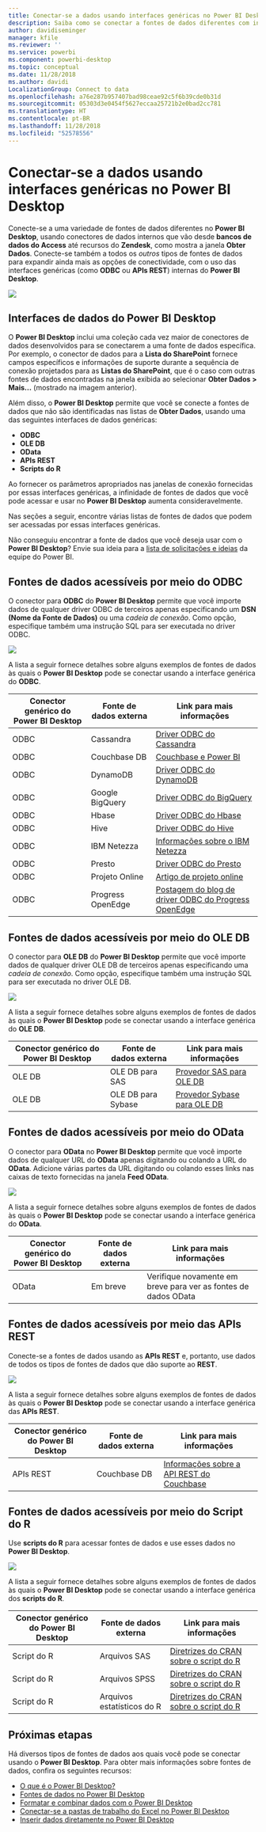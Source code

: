 ```yaml
---
title: Conectar-se a dados usando interfaces genéricas no Power BI Desktop
description: Saiba como se conectar a fontes de dados diferentes com interfaces genéricas no Power BI Desktop
author: davidiseminger
manager: kfile
ms.reviewer: ''
ms.service: powerbi
ms.component: powerbi-desktop
ms.topic: conceptual
ms.date: 11/28/2018
ms.author: davidi
LocalizationGroup: Connect to data
ms.openlocfilehash: a76e287b957407bad98ceae92c5f6b39cde0b31d
ms.sourcegitcommit: 05303d3e0454f5627eccaa25721b2e0bad2cc781
ms.translationtype: HT
ms.contentlocale: pt-BR
ms.lasthandoff: 11/28/2018
ms.locfileid: "52578556"
---
```

# <a name="connect-to-data-using-generic-interfaces-in-power-bi-desktop"></a>Conectar-se a dados usando interfaces genéricas no Power BI Desktop
Conecte-se a uma variedade de fontes de dados diferentes no **Power BI Desktop**, usando conectores de dados internos que vão desde **bancos de dados do Access** até recursos do **Zendesk**, como mostra a janela **Obter Dados**. Conecte-se também a todos os *outros* tipos de fontes de dados para expandir ainda mais as opções de conectividade, com o uso das interfaces genéricas (como **ODBC** ou **APIs REST**) internas do **Power BI Desktop**.

![](media/desktop-connect-using-generic-interfaces/generic-data-interfaces_1.png)

## <a name="power-bi-desktop-data-interfaces"></a>Interfaces de dados do Power BI Desktop
O **Power BI Desktop** inclui uma coleção cada vez maior de conectores de dados desenvolvidos para se conectarem a uma fonte de dados específica. Por exemplo, o conector de dados para a **Lista do SharePoint** fornece campos específicos e informações de suporte durante a sequência de conexão projetados para as **Listas do SharePoint**, que é o caso com outras fontes de dados encontradas na janela exibida ao selecionar **Obter Dados > Mais...** (mostrado na imagem anterior).

Além disso, o **Power BI Desktop** permite que você se conecte a fontes de dados que não são identificadas nas listas de **Obter Dados**, usando uma das seguintes interfaces de dados genéricas:

* **ODBC**
* **OLE DB**
* **OData**
* **APIs REST**
* **Scripts do R**

Ao fornecer os parâmetros apropriados nas janelas de conexão fornecidas por essas interfaces genéricas, a infinidade de fontes de dados que você pode acessar e usar no **Power BI Desktop** aumenta consideravelmente.

Nas seções a seguir, encontre várias listas de fontes de dados que podem ser acessadas por essas interfaces genéricas.

Não conseguiu encontrar a fonte de dados que você deseja usar com o **Power BI Desktop**? Envie sua ideia para a [lista de solicitações e ideias](https://ideas.powerbi.com/) da equipe do Power BI.

## <a name="data-sources-accessible-through-odbc"></a>Fontes de dados acessíveis por meio do ODBC
O conector para **ODBC** do **Power BI Desktop** permite que você importe dados de qualquer driver ODBC de terceiros apenas especificando um **DSN (Nome da Fonte de Dados)** ou uma *cadeia de conexão*. Como opção, especifique também uma instrução SQL para ser executada no driver ODBC.

![](media/desktop-connect-using-generic-interfaces/generic-data-interfaces_2.png)

A lista a seguir fornece detalhes sobre alguns exemplos de fontes de dados às quais o **Power BI Desktop** pode se conectar usando a interface genérica do **ODBC**.

| Conector genérico do Power BI Desktop | Fonte de dados externa | Link para mais informações |
| --- | --- | --- |
| ODBC |Cassandra |[Driver ODBC do Cassandra](http://www.simba.com/drivers/cassandra-odbc-jdbc/) |
| ODBC |Couchbase DB |[Couchbase e Power BI](https://powerbi.microsoft.com/en-us/blog/visualizing-data-from-couchbase-server-v4-using-power-bi/) |
| ODBC |DynamoDB |[Driver ODBC do DynamoDB](http://www.simba.com/drivers/dynamodb-odbc-jdbc/) |
| ODBC |Google BigQuery |[Driver ODBC do BigQuery](http://www.simba.com/drivers/bigquery-odbc-jdbc/) |
| ODBC |Hbase |[Driver ODBC do Hbase](http://www.simba.com/drivers/hbase-odbc-jdbc/) |
| ODBC |Hive |[Driver ODBC do Hive](http://www.simba.com/drivers/hive-odbc-jdbc/) |
| ODBC |IBM Netezza |[Informações sobre o IBM Netezza](https://www.ibm.com/support/knowledgecenter/SSULQD_7.2.1/com.ibm.nz.datacon.doc/c_datacon_plg_overview.html) |
| ODBC |Presto |[Driver ODBC do Presto](http://www.simba.com/drivers/presto-odbc-jdbc/) |
| ODBC |Projeto Online |[Artigo de projeto online](desktop-project-online-connect-to-data.md) |
| ODBC |Progress OpenEdge |[Postagem do blog de driver ODBC do Progress OpenEdge](https://na01.safelinks.protection.outlook.com/?url=https%3A%2F%2Fwww.progress.com%2Fblogs%2Fconnect-microsoft-power-bi-to-openedge-via-odbc-driver&data=02%7C01%7CMatt.Masson%40microsoft.com%7C5e63742e6c454308b58a08d4034b5923%7C72f988bf86f141af91ab2d7cd011db47%7C1%7C0%7C636137069555329811&sdata=gSu2Rq3vZ0uBVOgjaXxd8Y3uBf%2B8DidX6PG33jwAduY%3D&reserved=0) |

## <a name="data-sources-accessible-through-ole-db"></a>Fontes de dados acessíveis por meio do OLE DB
O conector para **OLE DB** do **Power BI Desktop** permite que você importe dados de qualquer driver OLE DB de terceiros apenas especificando uma *cadeia de conexão*. Como opção, especifique também uma instrução SQL para ser executada no driver OLE DB.

![](media/desktop-connect-using-generic-interfaces/generic-data-interfaces_3.png)

A lista a seguir fornece detalhes sobre alguns exemplos de fontes de dados às quais o **Power BI Desktop** pode se conectar usando a interface genérica do **OLE DB**.

| Conector genérico do Power BI Desktop | Fonte de dados externa | Link para mais informações |
| --- | --- | --- |
| OLE DB |OLE DB para SAS |[Provedor SAS para OLE DB](https://support.sas.com/downloads/package.htm?pid=648) |
| OLE DB |OLE DB para Sybase |[Provedor Sybase para OLE DB](http://infocenter.sybase.com/help/index.jsp?topic=/com.sybase.infocenter.dc35888.1550/doc/html/jon1256941734395.html) |

## <a name="data-sources-accessible-through-odata"></a>Fontes de dados acessíveis por meio do OData
O conector para **OData** no **Power BI Desktop** permite que você importe dados de qualquer URL do **OData** apenas digitando ou colando a URL do **OData**. Adicione várias partes da URL digitando ou colando esses links nas caixas de texto fornecidas na janela **Feed OData**.

![](media/desktop-connect-using-generic-interfaces/generic-data-interfaces_4.png)

A lista a seguir fornece detalhes sobre alguns exemplos de fontes de dados às quais o **Power BI Desktop** pode se conectar usando a interface genérica do **OData**.

| Conector genérico do Power BI Desktop | Fonte de dados externa | Link para mais informações |
| --- | --- | --- |
| OData |Em breve |Verifique novamente em breve para ver as fontes de dados OData |

## <a name="data-sources-accessible-through-rest-apis"></a>Fontes de dados acessíveis por meio das APIs REST
Conecte-se a fontes de dados usando as **APIs REST** e, portanto, use dados de todos os tipos de fontes de dados que dão suporte ao **REST**.

![](media/desktop-connect-using-generic-interfaces/generic-data-interfaces_5.png)

A lista a seguir fornece detalhes sobre alguns exemplos de fontes de dados às quais o **Power BI Desktop** pode se conectar usando a interface genérica das **APIs REST**.

| Conector genérico do Power BI Desktop | Fonte de dados externa | Link para mais informações |
| --- | --- | --- |
| APIs REST |Couchbase DB |[Informações sobre a API REST do Couchbase](https://powerbi.microsoft.com/en-us/blog/visualizing-data-from-couchbase-server-v4-using-power-bi/) |

## <a name="data-sources-accessible-through-r-script"></a>Fontes de dados acessíveis por meio do Script do R
Use **scripts do R** para acessar fontes de dados e use esses dados no **Power BI Desktop**.

![](media/desktop-connect-using-generic-interfaces/r-scripts-2.png)

A lista a seguir fornece detalhes sobre alguns exemplos de fontes de dados às quais o **Power BI Desktop** pode se conectar usando a interface genérica dos **scripts do R**.

| Conector genérico do Power BI Desktop | Fonte de dados externa | Link para mais informações |
| --- | --- | --- |
| Script do R |Arquivos SAS |[Diretrizes do CRAN sobre o script do R](https://cran.r-project.org/doc/manuals/R-data.html) |
| Script do R |Arquivos SPSS |[Diretrizes do CRAN sobre o script do R](https://cran.r-project.org/doc/manuals/R-data.html) |
| Script do R |Arquivos estatísticos do R |[Diretrizes do CRAN sobre o script do R](https://cran.r-project.org/doc/manuals/R-data.html) |

## <a name="next-steps"></a>Próximas etapas
Há diversos tipos de fontes de dados aos quais você pode se conectar usando o **Power BI Desktop**. Para obter mais informações sobre fontes de dados, confira os seguintes recursos:

* [O que é o Power BI Desktop?](desktop-what-is-desktop.md)
* [Fontes de dados no Power BI Desktop](desktop-data-sources.md)
* [Formatar e combinar dados com o Power BI Desktop](desktop-shape-and-combine-data.md)
* [Conectar-se a pastas de trabalho do Excel no Power BI Desktop](desktop-connect-excel.md)   
* [Inserir dados diretamente no Power BI Desktop](desktop-enter-data-directly-into-desktop.md)   

